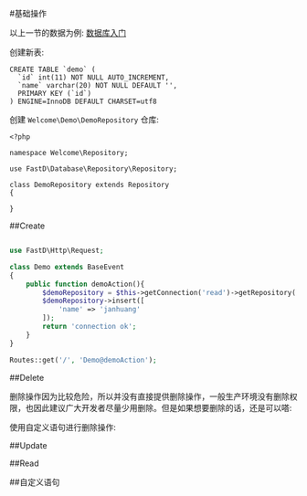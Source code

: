 #基础操作

以上一节的数据为例: [数据库入门](shu_ju_ku_ru_men.md)

创建新表: 

```
CREATE TABLE `demo` (
  `id` int(11) NOT NULL AUTO_INCREMENT,
  `name` varchar(20) NOT NULL DEFAULT '',
  PRIMARY KEY (`id`)
) ENGINE=InnoDB DEFAULT CHARSET=utf8
```

创建 `Welcome\Demo\DemoRepository` 仓库: 

```
<?php

namespace Welcome\Repository;

use FastD\Database\Repository\Repository;

class DemoRepository extends Repository
{
    
}
```

##Create

```php

use FastD\Http\Request;

class Demo extends BaseEvent
{
    public function demoAction(){
        $demoRepository = $this->getConnection('read')->getRepository('Welcome:Repository:Demo');
        $demoRepository->insert([
            'name' => 'janhuang'
        ]);
        return 'connection ok';
    }
}

Routes::get('/', 'Demo@demoAction');
```

##Delete

删除操作因为比较危险，所以并没有直接提供删除操作，一般生产环境没有删除权限，也因此建议广大开发者尽量少用删除。但是如果想要删除的话，还是可以嗒: 

使用自定义语句进行删除操作: 



##Update

##Read

##自定义语句